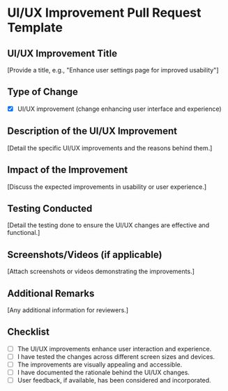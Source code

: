 # UI/UX Improvement Pull Request Template

## UI/UX Improvement Title
[Provide a title, e.g., "Enhance user settings page for improved usability"]

## Type of Change
- [X] UI/UX improvement (change enhancing user interface and experience)

## Description of the UI/UX Improvement
[Detail the specific UI/UX improvements and the reasons behind them.]

## Impact of the Improvement
[Discuss the expected improvements in usability or user experience.]

## Testing Conducted
[Detail the testing done to ensure the UI/UX changes are effective and functional.]

## Screenshots/Videos (if applicable)
[Attach screenshots or videos demonstrating the improvements.]

## Additional Remarks
[Any additional information for reviewers.]

## Checklist

- [ ] The UI/UX improvements enhance user interaction and experience.
- [ ] I have tested the changes across different screen sizes and devices.
- [ ] The improvements are visually appealing and accessible.
- [ ] I have documented the rationale behind the UI/UX changes.
- [ ] User feedback, if available, has been considered and incorporated.
